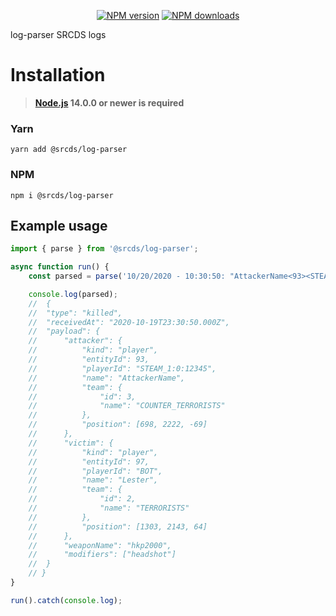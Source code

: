<p align="center">
<a href="https://www.npmjs.com/package/@srcds/log-log-parser"><img src="https://img.shields.io/npm/v/@srcds/log-parser.svg?style=flat-square" alt="NPM version"></a>
<a href="https://www.npmjs.com/package/@srcds/log-parser"><img src="https://img.shields.io/npm/dt/@srcds/log-parser.svg?style=flat-square" alt="NPM downloads"></a>
</p>

log-parser SRCDS logs

# Installation
> **[Node.js](https://nodejs.org/) 14.0.0 or newer is required**  

### Yarn
```
yarn add @srcds/log-parser
```

### NPM
```
npm i @srcds/log-parser
```

## Example usage

```ts
import { parse } from '@srcds/log-parser';

async function run() {
	const parsed = parse('10/20/2020 - 10:30:50: "AttackerName<93><STEAM_1:0:12345><CT>" [698 2222 -69] killed "Lester<97><BOT><TERRORIST>" [1303 2143 64] with "hkp2000" (headshot)');

	console.log(parsed);
	// 	{
	// 	"type": "killed",
	// 	"receivedAt": "2020-10-19T23:30:50.000Z",
	// 	"payload": {
	// 		"attacker": {
	// 			"kind": "player",
	// 			"entityId": 93,
	// 			"playerId": "STEAM_1:0:12345",
	// 			"name": "AttackerName",
	// 			"team": {
	// 				"id": 3,
	// 				"name": "COUNTER_TERRORISTS"
	// 			},
	// 			"position": [698, 2222, -69]
	// 		},
	// 		"victim": {
	// 			"kind": "player",
	// 			"entityId": 97,
	// 			"playerId": "BOT",
	// 			"name": "Lester",
	// 			"team": {
	// 				"id": 2,
	// 				"name": "TERRORISTS"
	// 			},
	// 			"position": [1303, 2143, 64]
	// 		},
	// 		"weaponName": "hkp2000",
	// 		"modifiers": ["headshot"]
	// 	}
	// }
}

run().catch(console.log);
```
